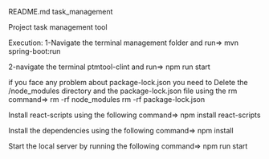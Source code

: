 README.md
task_management

Project task management tool

Execution: 1-Navigate the terminal management folder and run=> mvn spring-boot:run

2-navigate the terminal ptmtool-clint and run=> npm run start

if you face any problem about package-lock.json you need to Delete the /node_modules directory and the package-lock.json file using the rm command=> rm -rf node_modules rm -rf package-lock.json

Install react-scripts using the following command=> npm install react-scripts

Install the dependencies using the following command=> npm install

Start the local server by running the following command=> npm run start
